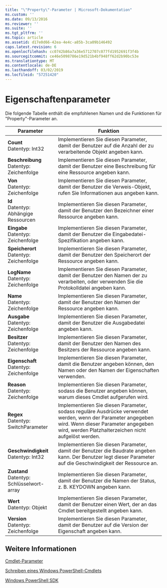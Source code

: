 ```yaml
---
title: "\"Property\"-Parameter | Microsoft-Dokumentation"
ms.custom: ''
ms.date: 09/13/2016
ms.reviewer: ''
ms.suite: ''
ms.tgt_pltfrm: ''
ms.topic: article
ms.assetid: d17e0d66-42ea-4e4c-a85b-3ca09b146492
caps.latest.revision: 6
ms.openlocfilehash: cc0742b86a7a36e5712707c077fd1952691f3f4b
ms.sourcegitcommit: ce46e5098786e19d521b4bf948ff62d2b90bc53e
ms.translationtype: MT
ms.contentlocale: de-DE
ms.lasthandoff: 03/02/2019
ms.locfileid: "57251420"
---
```

# <a name="property-parameters"></a>Eigenschaftenparameter

Die folgende Tabelle enthält die empfohlenen Namen und die Funktionen für "Property"-Parameter an.

|Parameter|Funktion|
|---|---|
|**Count**<br>Datentyp: Int32|Implementieren Sie diesen Parameter, damit der Benutzer auf die Anzahl der zu verarbeitende Objekt angeben kann.|
|**Beschreibung**<br>Datentyp: Zeichenfolge|Implementieren Sie diesen Parameter, damit der Benutzer eine Beschreibung für eine Ressource angeben kann.|
|**Von**<br>Datentyp: Zeichenfolge|Implementieren Sie diesen Parameter, damit der Benutzer die Verweis-Objekt, rufen Sie Informationen aus angeben kann.|
|**Id**<br>Datentyp: Abhängige Ressourcen|Implementieren Sie diesen Parameter, damit der Benutzer den Bezeichner einer Ressource angeben kann.|
|**Eingabe**<br>Datentyp: Zeichenfolge|Implementieren Sie diesen Parameter, damit der Benutzer die Eingabedatei-Spezifikation angeben kann.|
|**Speicherort**<br>Datentyp: Zeichenfolge|Implementieren Sie diesen Parameter, damit der Benutzer den Speicherort der Ressource angeben kann.|
|**LogName**<br>Datentyp: Zeichenfolge|Implementieren Sie diesen Parameter, damit der Benutzer den Namen der zu verarbeiten, oder verwenden Sie die Protokolldatei angeben kann.|
|**Name**<br>Datentyp: Zeichenfolge|Implementieren Sie diesen Parameter, damit der Benutzer den Namen der Ressource angeben kann.|
|**Ausgabe**<br>Datentyp: Zeichenfolge|Implementieren Sie diesen Parameter, damit der Benutzer die Ausgabedatei angeben kann.|
|**Besitzer**<br>Datentyp: Zeichenfolge|Implementieren Sie diesen Parameter, damit der Benutzer den Namen des Besitzers der Ressource angeben kann.|
|**Eigenschaft**<br>Datentyp: Zeichenfolge|Implementieren Sie diesen Parameter, damit die Benutzer angeben können, den Namen oder den Namen der Eigenschaften verwenden.|
|**Reason**<br>Datentyp: Zeichenfolge|Implementieren Sie diesen Parameter, sodass die Benutzer angeben können, warum dieses Cmdlet aufgerufen wird.|
|**Regex**<br>Datentyp: SwitchParameter|Implementieren Sie diesen Parameter, sodass reguläre Ausdrücke verwendet werden, wenn der Parameter angegeben wird. Wenn dieser Parameter angegeben wird, werden Platzhalterzeichen nicht aufgelöst werden.|
|**Geschwindigkeit**<br>Datentyp: Int32|Implementieren Sie diesen Parameter, damit der Benutzer die Baudrate angeben kann. Der Benutzer legt dieser Parameter auf die Geschwindigkeit der Ressource an.|
|**Zustand**<br>Datentyp: Schlüsselwort-array|Implementieren Sie diesen Parameter, damit der Benutzer die Namen der Status, z. B. KEYDOWN angeben kann.|
|**Wert**<br>Datentyp: Objekt|Implementieren Sie diesen Parameter, damit der Benutzer einen Wert, der an das Cmdlet bereitgestellt angeben kann.|
|**Version**<br>Datentyp: Zeichenfolge|Implementieren Sie diesen Parameter, damit der Benutzer auf die Version der Eigenschaft angeben kann.|

## <a name="see-also"></a>Weitere Informationen

[Cmdlet-Parameter](./cmdlet-parameters.md)

[Schreiben eines Windows PowerShell-Cmdlets](./writing-a-windows-powershell-cmdlet.md)

[Windows PowerShell SDK](../windows-powershell-reference.md)
